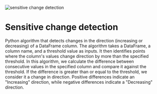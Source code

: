 ![sensitive change detection](https://github.com/edwardabah29/trend_detection/assets/98519652/3d0c0214-0785-450a-9812-7dc7f62b3a0e)

# Sensitive change detection

Python algorithm that detects changes in the direction (increasing or decreasing) of a DataFrame column. The algorithm takes a DataFrame, a column name, and a threshold value as inputs. It then identifies points where the column's values change direction by more than the specified threshold.
In this algorithm, we calculate the difference between consecutive values in the specified column and compare it against the threshold. If the difference is greater than or equal to the threshold, we consider it a change in direction. Positive differences indicate an "Increasing" direction, while negative differences indicate a "Decreasing" direction.
